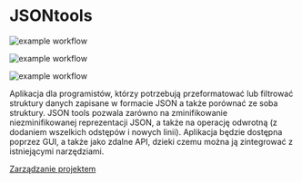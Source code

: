# JSONtools

![example workflow](https://github.com/qba2003/JSONtools/actions/workflows/ci.yml/badge.svg)

![example workflow](https://github.com/qba2003/JSONtools/actions/workflows/jar.yml/badge.svg)

![example workflow](https://github.com/qba2003/JSONtools/actions/workflows/javadoc.yml/badge.svg)

Aplikacja dla programistów, którzy potrzebują przeformatować lub filtrować struktury danych zapisane w formacie JSON a także porównać ze soba struktury. JSON tools pozwala zarówno na zminifikowanie niezminifikowanej reprezentacji JSON, a także na operację odwrotną (z dodaniem wszelkich odstępów i nowych linii). Aplikacja będzie dostępna poprzez GUI, a także jako zdalne API, dzieki czemu można ją zintegrować z istniejącymi narzędziami.

[Zarządzanie projektem](https://docs.google.com/spreadsheets/d/1gthCmRso2HMaedns8Ydz553BfZfUNOX3/edit?usp=drive_link&ouid=103961514743577592692&rtpof=true&sd=true)
